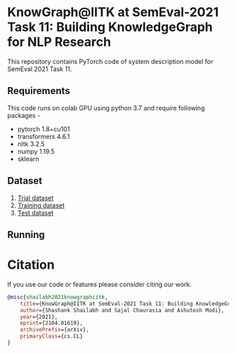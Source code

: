 # KnowGraph@IITK at SemEval-2021 Task 11: Building KnowledgeGraph for NLP Research
This repository contains PyTorch code of system description model for SemEval 2021 Task 11.

## Requirements
This code runs on colab GPU using python 3.7 and require following packages -
*  pytorch 1.8+cu101
*  transformers 4.6.1
*  nltk 3.2.5 
*  numpy 1.19.5
*  sklearn

## Dataset
1. [Trial dataset](https://github.com/ncg-task/trial-data)
2. [Training dataset](https://github.com/ncg-task/training-data)
3. [Test dataset](https://github.com/ncg-task/test-data)

## Running

# Citation
If you use our code or features please consider citing our work.
```bibtex
@misc{shailabh2021knowgraphiitk,
    title={KnowGraph@IITK at SemEval-2021 Task 11: Building KnowledgeGraph for NLP Research},
    author={Shashank Shailabh and Sajal Chaurasia and Ashutosh Modi},
    year={2021},
    eprint={2104.01619},
    archivePrefix={arXiv},
    primaryClass={cs.CL}
}
